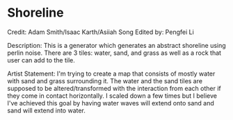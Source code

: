 # Shoreline

Credit: Adam Smith/Isaac Karth/Asiiah Song
Edited by: Pengfei Li

Description:
        This is a generator which generates an abstract shoreline using perlin noise. There are 3 tiles: water, sand, and grass as well as a rock that user can add to the tile.

Artist Statement:
        I'm trying to create a map that consists of mostly water with sand and grass surrounding it. The water and the sand tiles are supposed to be altered/transformed with the interaction from each other if they come in contact horizontally. I scaled down a few times but I believe I've achieved this goal by having water waves will extend onto sand and sand will extend into water.
